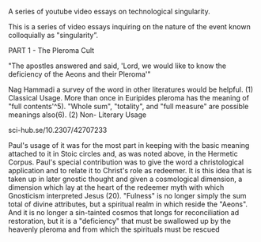 A series of youtube video essays on technological singularity.

This is a series of video essays inquiring on the nature of the event known colloquially as "singularity”. 
 

PART 1 - The Pleroma Cult

"The apostles answered and said, 'Lord, we would like to know the deficiency of the Aeons and their Pleroma'"


Nag Hammadi a survey of the word in other literatures would be helpful. (1) Classical Usage. More than once in Euripides pleroma has the meaning of "full contents'^5). "Whole sum", "totality", and "full measure" are possible meanings also(6). (2) Non- Literary Usage


sci-hub.se/10.2307/42707233

Paul's usage of it was for the most part in keeping with the basic meaning attached to it in Stoic circles and, as was noted above, in the Hermetic Corpus. Paul's special contribution was to give the word a christological application and to relate it to Christ's role as redeemer. It is this idea that is taken up in later gnostic thought and given a cosmological dimension, a dimension which lay at the heart of the redeemer myth with which Gnosticism interpreted Jesus (20). "Fulness" is no longer simply the sum total of divine attributes, but a spiritual realm in which reside the "Aeons". And it is no longer a sin-tainted cosmos that longs for reconciliation ad restoration, but it is a "deficiency" that must be swallowed up by the heavenly pleroma and from which the spirituals must be rescued







